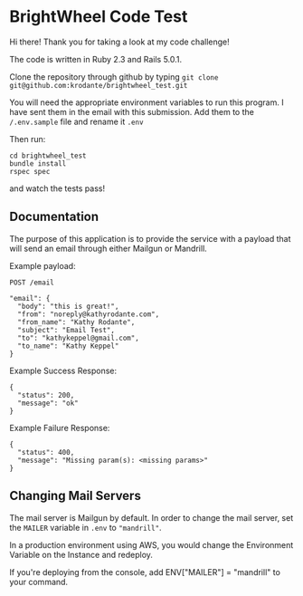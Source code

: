 # BrightWheel Code Test

Hi there! Thank you for taking a look at my code challenge!

The code is written in Ruby 2.3 and Rails 5.0.1.

Clone the repository through github by typing `git clone git@github.com:krodante/brightwheel_test.git`

You will need the appropriate environment variables to run this program. I have sent them in the email with this submission. Add them to the `/.env.sample` file and rename it `.env`

Then run:

```
cd brightwheel_test
bundle install
rspec spec 
```
and watch the tests pass!

## Documentation

The purpose of this application is to provide the service with a payload that will send an email through either Mailgun or Mandrill.

Example payload:

```
POST /email

"email": {
  "body": "this is great!",
  "from": "noreply@kathyrodante.com",
  "from_name": "Kathy Rodante",
  "subject": "Email Test",
  "to": "kathykeppel@gmail.com",
  "to_name": "Kathy Keppel"
}

```

Example Success Response:

```
{ 
  "status": 200,
  "message": "ok"
}
```

Example Failure Response:

```
{ 
  "status": 400,
  "message": "Missing param(s): <missing params>"
}
```

## Changing Mail Servers
The mail server is Mailgun by default. In order to change the mail server, set the `MAILER` variable in `.env` to `"mandrill"`.

In a production environment using AWS, you would change the Environment Variable on the Instance and redeploy.

If you're deploying from the console, add ENV["MAILER"] = "mandrill" to your command.
